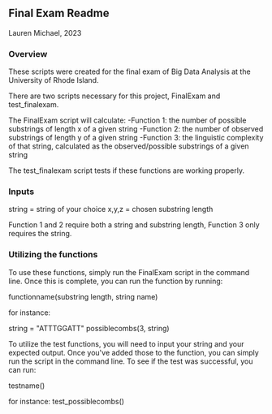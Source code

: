 ## Final Exam Readme

Lauren Michael, 2023

### Overview
These scripts were created for the final exam of Big Data Analysis at the University of Rhode Island.

There are two scripts necessary for this project, FinalExam and test_finalexam.

The FinalExam script will calculate:
-Function 1: the number of possible substrings of length x of a given string
-Function 2: the number of observed substrings of length y of a given string
-Function 3: the linguistic complexity of that string, calculated as the observed/possible substrings of a given string


The test_finalexam script tests if these functions are working properly. 


### Inputs
string = string of your choice
x,y,z = chosen substring length

Function 1 and 2 require both a string and substring length, Function 3 only requires the string.


### Utilizing the functions

To use these functions, simply run the FinalExam script in the command line. Once this is complete, you can run the function by running:

functionname(substring length, string name)

for instance:

string = "ATTTGGATT"
possiblecombs(3, string)

To utilize the test functions, you will need to input your string and your expected output. Once you've added those to the function, you can simply run the script in the command line. To see if the test was successful, you can run:

testname()

for instance:
test_possiblecombs()